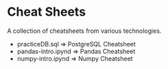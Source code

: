 # Cheat Sheets
A collection of cheatsheets from various technologies.
- practiceDB.sql => PostgreSQL Cheatsheet
- pandas-intro.ipynd => Pandas Cheatsheet
- numpy-intro.ipynd => Numpy Cheatsheet
